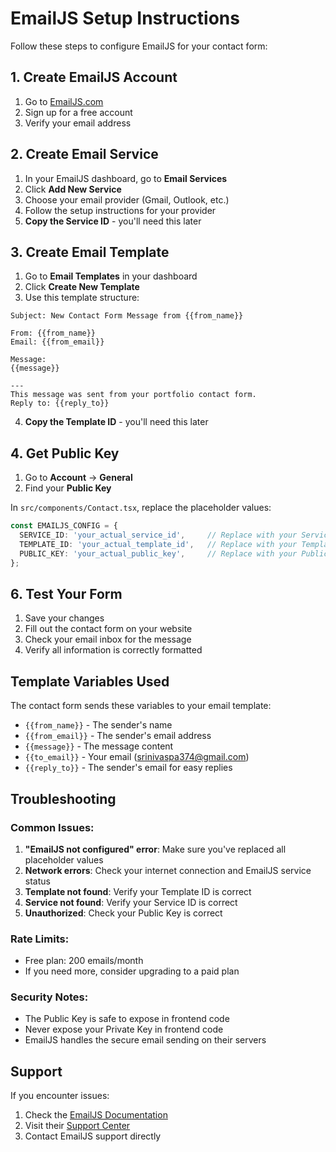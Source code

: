 # EmailJS Setup Instructions

Follow these steps to configure EmailJS for your contact form:

## 1. Create EmailJS Account

1. Go to [EmailJS.com](https://www.emailjs.com/)
2. Sign up for a free account
3. Verify your email address

## 2. Create Email Service

1. In your EmailJS dashboard, go to **Email Services**
2. Click **Add New Service**
3. Choose your email provider (Gmail, Outlook, etc.)
4. Follow the setup instructions for your provider
5. **Copy the Service ID** - you'll need this later

## 3. Create Email Template

1. Go to **Email Templates** in your dashboard
2. Click **Create New Template**
3. Use this template structure:

```
Subject: New Contact Form Message from {{from_name}}

From: {{from_name}}
Email: {{from_email}}

Message:
{{message}}

---
This message was sent from your portfolio contact form.
Reply to: {{reply_to}}
```

4. **Copy the Template ID** - you'll need this later

## 4. Get Public Key

1. Go to **Account** → **General**
2. Find your **Public Key**

In `src/components/Contact.tsx`, replace the placeholder values:

```typescript
const EMAILJS_CONFIG = {
  SERVICE_ID: 'your_actual_service_id',     // Replace with your Service ID
  TEMPLATE_ID: 'your_actual_template_id',   // Replace with your Template ID
  PUBLIC_KEY: 'your_actual_public_key',     // Replace with your Public Key
};
```

## 6. Test Your Form

1. Save your changes
2. Fill out the contact form on your website
3. Check your email inbox for the message
4. Verify all information is correctly formatted

## Template Variables Used

The contact form sends these variables to your email template:

- `{{from_name}}` - The sender's name
- `{{from_email}}` - The sender's email address
- `{{message}}` - The message content
- `{{to_email}}` - Your email (srinivaspa374@gmail.com)
- `{{reply_to}}` - The sender's email for easy replies

## Troubleshooting

### Common Issues:

1. **"EmailJS not configured" error**: Make sure you've replaced all placeholder values
2. **Network errors**: Check your internet connection and EmailJS service status
3. **Template not found**: Verify your Template ID is correct
4. **Service not found**: Verify your Service ID is correct
5. **Unauthorized**: Check your Public Key is correct

### Rate Limits:

- Free plan: 200 emails/month
- If you need more, consider upgrading to a paid plan

### Security Notes:

- The Public Key is safe to expose in frontend code
- Never expose your Private Key in frontend code
- EmailJS handles the secure email sending on their servers

## Support

If you encounter issues:
1. Check the [EmailJS Documentation](https://www.emailjs.com/docs/)
2. Visit their [Support Center](https://www.emailjs.com/docs/faq/)
3. Contact EmailJS support directly
